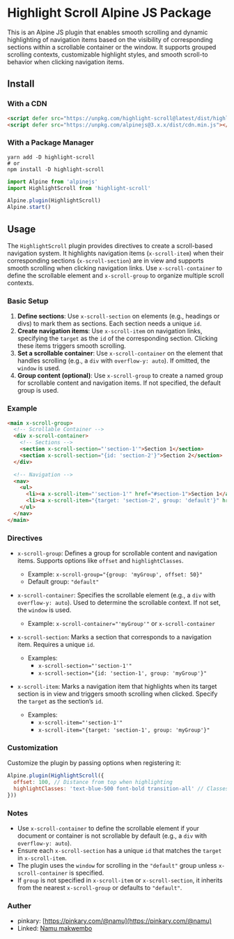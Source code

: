 
# Highlight Scroll Alpine JS Package

This is an Alpine JS plugin that enables smooth scrolling and dynamic highlighting of navigation items based on the visibility of corresponding sections within a scrollable container or the window. It supports grouped scrolling contexts, customizable highlight styles, and smooth scroll-to behavior when clicking navigation items.

## Install

### With a CDN

```html
<script defer src="https://unpkg.com/highlight-scroll@latest/dist/highlight-scroll.min.js"></script>
<script defer src="https://unpkg.com/alpinejs@3.x.x/dist/cdn.min.js"></script>
```

### With a Package Manager

```shell
yarn add -D highlight-scroll
# or
npm install -D highlight-scroll
```

```js
import Alpine from 'alpinejs'
import HighlightScroll from 'highlight-scroll'

Alpine.plugin(HighlightScroll)
Alpine.start()
```

## Usage

The `HighlightScroll` plugin provides directives to create a scroll-based navigation system. It highlights navigation items (`x-scroll-item`) when their corresponding sections (`x-scroll-section`) are in view and supports smooth scrolling when clicking navigation links. Use `x-scroll-container` to define the scrollable element and `x-scroll-group` to organize multiple scroll contexts.

### Basic Setup

1. **Define sections**: Use `x-scroll-section` on elements (e.g., headings or divs) to mark them as sections. Each section needs a unique `id`.
2. **Create navigation items**: Use `x-scroll-item` on navigation links, specifying the `target` as the `id` of the corresponding section. Clicking these items triggers smooth scrolling.
3. **Set a scrollable container**: Use `x-scroll-container` on the element that handles scrolling (e.g., a `div` with `overflow-y: auto`). If omitted, the `window` is used.
4. **Group content (optional)**: Use `x-scroll-group` to create a named group for scrollable content and navigation items. If not specified, the default group is used.

### Example

```html
<main x-scroll-group>
  <!-- Scrollable Container -->
  <div x-scroll-container>
    <!-- Sections -->
    <section x-scroll-section="'section-1'">Section 1</section>
    <section x-scroll-section="{id: 'section-2'}">Section 2</section>
  </div>

  <!-- Navigation -->
  <nav>
    <ul>
      <li><a x-scroll-item="'section-1'" href="#section-1">Section 1</a></li>
      <li><a x-scroll-item="{target: 'section-2', group: 'default'}" href="#section-2">Section 2</a></li>
    </ul>
  </nav>
</main>
```

### Directives

- `x-scroll-group`: Defines a group for scrollable content and navigation items. Supports options like `offset` and `highlightClasses`.
  - Example: `x-scroll-group="{group: 'myGroup', offset: 50}"`
  - Default group: `"default"`

- `x-scroll-container`: Specifies the scrollable element (e.g., a `div` with `overflow-y: auto`). Used to determine the scrollable context. If not set, the `window` is used.
  - Example: `x-scroll-container="'myGroup'"` or `x-scroll-container`

- `x-scroll-section`: Marks a section that corresponds to a navigation item. Requires a unique `id`.
  - Examples:
    - `x-scroll-section="'section-1'"`
    - `x-scroll-section="{id: 'section-1', group: 'myGroup'}"`

- `x-scroll-item`: Marks a navigation item that highlights when its target section is in view and triggers smooth scrolling when clicked. Specify the `target` as the section’s `id`.
  - Examples:
    - `x-scroll-item="'section-1'"`
    - `x-scroll-item="{target: 'section-1', group: 'myGroup'}"`

### Customization

Customize the plugin by passing options when registering it:

```js
Alpine.plugin(HighlightScroll({
  offset: 100, // Distance from top when highlighting
  highlightClasses: 'text-blue-500 font-bold transition-all' // Classes applied to active items
}))
```

### Notes

- Use `x-scroll-container` to define the scrollable element if your document or container is not scrollable by default (e.g., a `div` with `overflow-y: auto`).
- Ensure each `x-scroll-section` has a unique `id` that matches the `target` in `x-scroll-item`.
- The plugin uses the `window` for scrolling in the `"default"` group unless `x-scroll-container` is specified.
- If `group` is not specified in `x-scroll-item` or `x-scroll-section`, it inherits from the nearest `x-scroll-group` or defaults to `"default"`.

### Auther 
 - pinkary: [https://pinkary.com/@namu](https://pinkary.com/@namu)
 - Linked: [Namu makwembo](https://www.linkedin.com/in/namu-makwembo/)